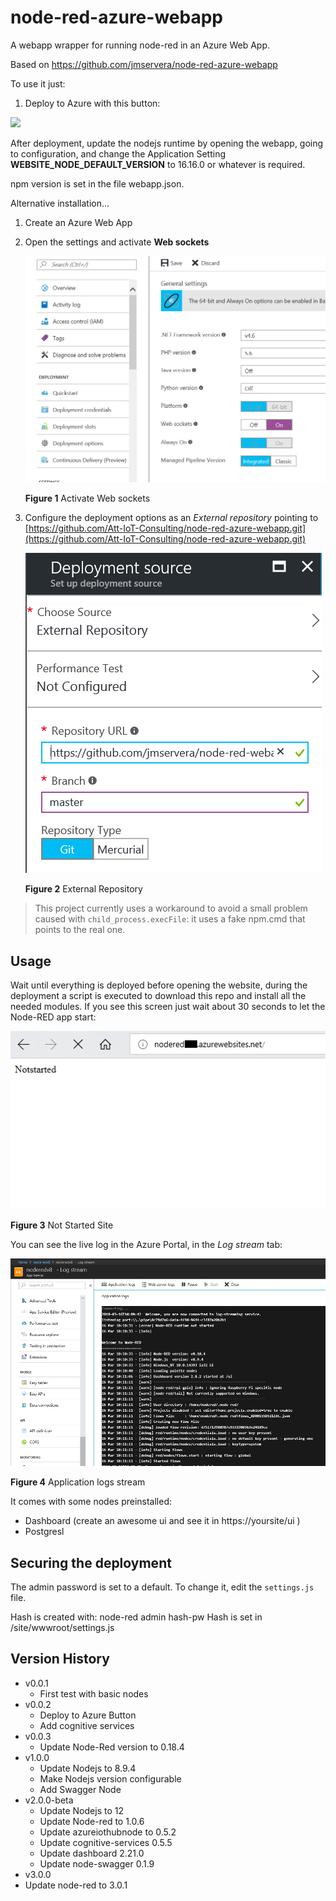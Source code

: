 # node-red-azure-webapp
A webapp wrapper for running node-red in an Azure Web App.

Based on https://github.com/jmservera/node-red-azure-webapp

To use it just:

1. Deploy to Azure with this button:

<a href="https://portal.azure.com/#create/Microsoft.Template/uri/https%3A%2F%2Fraw.githubusercontent.com%2FAtt-IoT-Consulting%2Fnode-red-azure-webapp%2Fmaster%2Fwebapp.json" target="_blank"><img src="http://azuredeploy.net/deploybutton.png"/></a>

After deployment, update the nodejs runtime by opening the webapp, going to configuration, and change the Application Setting **WEBSITE_NODE_DEFAULT_VERSION** to 16.16.0 or whatever is required.

npm version is set in the file webapp.json.

Alternative installation...

1. Create an Azure Web App
1. Open the settings and activate **Web sockets**

    ![Web sockets](./_images/websockets.png)

    **Figure 1** Activate Web sockets
1. Configure the deployment options as an *External repository* pointing to [https://github.com/Att-IoT-Consulting/node-red-azure-webapp.git](https://github.com/Att-IoT-Consulting/node-red-azure-webapp.git)

    ![External repo](./_images/externalrepo.png)

    **Figure 2** External Repository

> This project currently uses a workaround to avoid a small problem caused with `child_process.execFile`: it uses a fake npm.cmd that points to the real one.

## Usage

Wait until everything is deployed before opening the website, during the deployment a script is executed to download this repo and install all the needed modules. If you see this screen just wait about 30 seconds to let the Node-RED app start:

![Not Started Site](./_images/notstarted.png)

**Figure 3** Not Started Site

You can see the live log in the Azure Portal, in the *Log stream* tab:

![Application logs stream](./_images/logstream.png)

**Figure 4** Application logs stream

It comes with some  nodes preinstalled:

* Dashboard (create an awesome ui and see it in https://yoursite/ui )
* Postgresl

## Securing the deployment

The admin password is set to a default. To change it, edit the `settings.js` file.

Hash is created with: node-red admin hash-pw 
Hash is set in /site/wwwroot/settings.js 

## Version History

* v0.0.1
  * First test with basic nodes
* v0.0.2
  * Deploy to Azure Button
  * Add cognitive services
* v0.0.3
  * Update Node-Red version to 0.18.4
* v1.0.0
  * Update Nodejs to 8.9.4
  * Make Nodejs version configurable
  * Add Swagger Node
* v2.0.0-beta
  * Update Nodejs to 12
  * Update Node-red to 1.0.6
  * Update azureiothubnode to 0.5.2
  * Update cognitive-services 0.5.5
  * Update dashboard 2.21.0
  * Update node-swagger 0.1.9
 * v3.0.0 
  * Update node-red to 3.0.1
